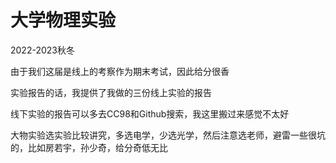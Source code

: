 # 大学物理实验

2022-2023秋冬

由于我们这届是线上的考察作为期末考试，因此给分很香

实验报告的话，我提供了我做的三份线上实验的报告

线下实验的报告可以多去CC98和Github搜索，我这里搬过来感觉不太好

大物实验选实验比较讲究，多选电学，少选光学，然后注意选老师，避雷一些很坑的，比如房若宇，孙少奇，给分奇低无比

